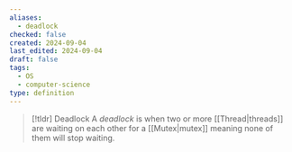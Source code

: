 ```yaml
---
aliases:
  - deadlock
checked: false
created: 2024-09-04
last_edited: 2024-09-04
draft: false
tags:
  - OS
  - computer-science
type: definition
---
```

>[!tldr] Deadlock
>A *deadlock* is when two or more [[Thread|threads]] are waiting on each other for a [[Mutex|mutex]] meaning none of them will stop waiting. 

